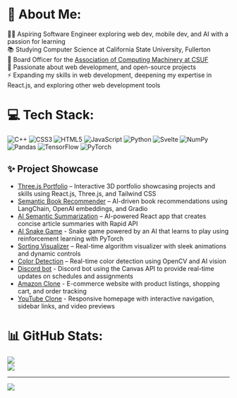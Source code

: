 # 💫 About Me:
👨‍💻 Aspiring Software Engineer exploring web dev, mobile dev, and AI with a passion for learning<br>📚 Studying Computer Science at California State University, Fullerton<br>🌟 Board Officer for the [Association of Computing Machinery at CSUF](https://acmcsuf.com/teams)<br>🚀 Passionate about web development, and open-source projects<br>⚡️ Expanding my skills in web development, deepening my expertise in React.js, and exploring other web development tools

# 💻 Tech Stack:
![C++](https://img.shields.io/badge/c++-%2300599C.svg?style=for-the-badge&logo=c%2B%2B&logoColor=white) ![CSS3](https://img.shields.io/badge/css3-%231572B6.svg?style=for-the-badge&logo=css3&logoColor=white) ![HTML5](https://img.shields.io/badge/html5-%23E34F26.svg?style=for-the-badge&logo=html5&logoColor=white) ![JavaScript](https://img.shields.io/badge/javascript-%23323330.svg?style=for-the-badge&logo=javascript&logoColor=%23F7DF1E) ![Python](https://img.shields.io/badge/python-3670A0?style=for-the-badge&logo=python&logoColor=ffdd54) ![Svelte](https://img.shields.io/badge/svelte-%23f1413d.svg?style=for-the-badge&logo=svelte&logoColor=white) ![NumPy](https://img.shields.io/badge/numpy-%23013243.svg?style=for-the-badge&logo=numpy&logoColor=white) ![Pandas](https://img.shields.io/badge/pandas-%23150458.svg?style=for-the-badge&logo=pandas&logoColor=white) ![TensorFlow](https://img.shields.io/badge/TensorFlow-%23FF6F00.svg?style=for-the-badge&logo=TensorFlow&logoColor=white) ![PyTorch](https://img.shields.io/badge/PyTorch-%23EE4C2C.svg?style=for-the-badge&logo=PyTorch&logoColor=white)

## ✨ Project Showcase
- [Three.js Portfolio](https://github.com/bebopkenny/Three.js-Portfolio) – Interactive 3D portfolio showcasing projects and skills using React.js, Three.js, and Tailwind CSS
- [Semantic Book Recommender](https://github.com/bebopkenny/Semantic-Book-Recommender) – AI-driven book recommendations using LangChain, OpenAI embeddings, and Gradio
- [AI Semantic Summarization](https://github.com/bebopkenny/AI-Semantic-Summarization) – AI-powered React app that creates concise article summaries with Rapid API
- [AI Snake Game](https://github.com/bebopkenny/AI-Snake-Pygame) - Snake game powered by an AI that learns to play using reinforcement learning with PyTorch
- [Sorting Visualizer](https://github.com/bebopkenny/Python-Algo-Visualizer) – Real-time algorithm visualizer with sleek animations and dynamic controls
- [Color Detection](https://github.com/bebopkenny/Color-Detection) – Real-time color detection using OpenCV and AI vision
- [Discord bot](https://github.com/bebopkenny/Canvas-Bot-Python) - Discord bot using the Canvas API to provide real-time updates on schedules and assignments
- [Amazon Clone](https://github.com/bebopkenny/Amazon-Project) - E-commerce website with product listings, shopping cart, and order tracking
- [YouTube Clone](https://github.com/bebopkenny/YouTube) - Responsive homepage with interactive navigation, sidebar links, and video previews

# 📊 GitHub Stats:
![](https://github-readme-streak-stats.herokuapp.com/?user=bebopkenny&theme=github_dark_dimmed&hide_border=false)<br/>
![](https://github-readme-stats.vercel.app/api/top-langs/?username=bebopkenny&theme=github_dark_dimmed&hide_border=false&include_all_commits=true&count_private=true&layout=compact)

---
[![](https://visitcount.itsvg.in/api?id=bebopkenny&icon=0&color=0)](https://visitcount.itsvg.in)

<!-- Proudly created with GPRM ( https://gprm.itsvg.in ) -->
